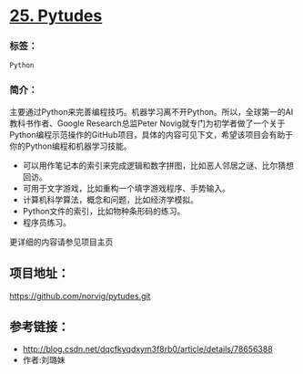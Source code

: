 # [25. Pytudes](https://github.com/norvig/pytudes.git)

### 标签：

`Python` 

### 简介：

 主要通过Python来完善编程技巧。机器学习离不开Python。所以，全球第一的AI教科书作者、Google Research总监Peter Novig就专门为初学者做了一个关于Python编程示范操作的GitHub项目，具体的内容可见下文，希望该项目会有助于你的Python编程和机器学习技能。

- 可以用作笔记本的索引来完成逻辑和数字拼图，比如恶人邻居之谜、比尔猜想回访。
- 可用于文字游戏，比如重构一个填字游戏程序、手势输入。
- 计算机科学算法，概念和问题，比如经济学模拟。
- Python文件的索引，比如物种条形码的练习。
- 程序员练习。

更详细的内容请参见项目主页

## 项目地址：

https://github.com/norvig/pytudes.git

## 参考链接：

- http://blog.csdn.net/dqcfkyqdxym3f8rb0/article/details/78656388
- 作者:刘璐妹

